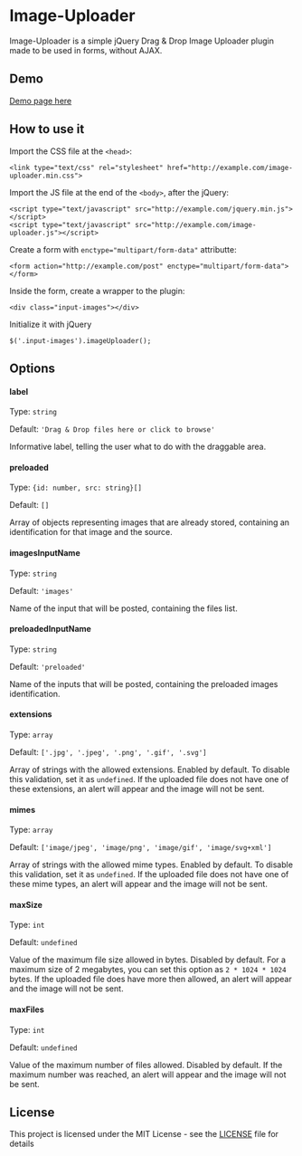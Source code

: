 # Image-Uploader
Image-Uploader is a simple jQuery Drag & Drop Image Uploader plugin made to be used in forms, without AJAX.

## Demo
[Demo page here](https://christianbayer.github.io/image-uploader/)

## How to use it
Import the CSS file at the `<head>`:
```
<link type="text/css" rel="stylesheet" href="http://example.com/image-uploader.min.css">
```
Import the JS file at the end of the `<body>`, after the jQuery:
```
<script type="text/javascript" src="http://example.com/jquery.min.js"></script>
<script type="text/javascript" src="http://example.com/image-uploader.js"></script>
```
Create a form with `enctype="multipart/form-data"` attributte:
```
<form action="http://example.com/post" enctype="multipart/form-data"></form>
```
Inside the form, create a wrapper to the plugin:
```
<div class="input-images"></div>
```
Initialize it with jQuery 
```
$('.input-images').imageUploader();
```

## Options

#### label
Type: `string`

Default: `'Drag & Drop files here or click to browse'`

Informative label, telling the user what to do with the draggable area.

#### preloaded
Type: `{id: number, src: string}[]`

Default: `[]`

Array of objects representing images that are already stored, containing an identification for that image and the source.

#### imagesInputName
Type: `string`

Default: `'images'`

Name of the input that will be posted, containing the files list.

#### preloadedInputName
Type: `string`

Default: `'preloaded'`

Name of the inputs that will be posted, containing the preloaded images identification.

#### extensions
Type: `array`

Default: `['.jpg', '.jpeg', '.png', '.gif', '.svg']`

Array of strings with the allowed extensions. Enabled by default. To disable this validation, set it as `undefined`. If the uploaded file does not have one of these extensions, an alert will appear and the image will not be sent.

#### mimes
Type: `array`

Default: `['image/jpeg', 'image/png', 'image/gif', 'image/svg+xml']`

Array of strings with the allowed mime types. Enabled by default. To disable this validation, set it as `undefined`. If the uploaded file does not have one of these mime types, an alert will appear and the image will not be sent.

#### maxSize
Type: `int`

Default: `undefined`

Value of the maximum file size allowed in bytes. Disabled by default. For a maximum size of 2 megabytes, you can set this option as `2 * 1024 * 1024` bytes. If the uploaded file does have more then allowed, an alert will appear and the image will not be sent.

#### maxFiles
Type: `int`

Default: `undefined`

Value of the maximum number of files allowed. Disabled by default. If the maximum number was reached, an alert will appear and the image will not be sent.

## License

This project is licensed under the MIT License - see the [LICENSE](LICENSE) file for details
